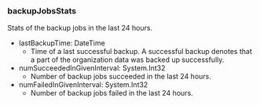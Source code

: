 ### backupJobsStats
Stats of the backup jobs in the last 24 hours.

- lastBackupTime: DateTime
  - Time of a last successful backup. A successful backup denotes that a part of the organization data was backed up successfully.
- numSucceededInGivenInterval: System.Int32
  - Number of backup jobs succeeded in the  last 24 hours.
- numFailedInGivenInterval: System.Int32
  - Number of backup jobs failed in the  last 24 hours.
